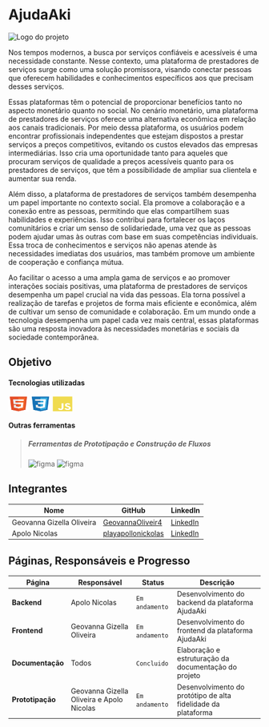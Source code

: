 # AjudaAki

![Logo do projeto](https://placeholder.com/150)

Nos tempos modernos, a busca por serviços confiáveis e acessíveis é uma necessidade constante. Nesse contexto, uma plataforma de prestadores de serviços surge como uma solução promissora, visando conectar pessoas que oferecem habilidades e conhecimentos específicos aos que precisam desses serviços.

Essas plataformas têm o potencial de proporcionar benefícios tanto no aspecto monetário quanto no social. No cenário monetário, uma plataforma de prestadores de serviços oferece uma alternativa econômica em relação aos canais tradicionais. Por meio dessa plataforma, os usuários podem encontrar profissionais independentes que estejam dispostos a prestar serviços a preços competitivos, evitando os custos elevados das empresas intermediárias. Isso cria uma oportunidade tanto para aqueles que procuram serviços de qualidade a preços acessíveis quanto para os prestadores de serviços, que têm a possibilidade de ampliar sua clientela e aumentar sua renda.

Além disso, a plataforma de prestadores de serviços também desempenha um papel importante no contexto social. Ela promove a colaboração e a conexão entre as pessoas, permitindo que elas compartilhem suas habilidades e experiências. Isso contribui para fortalecer os laços comunitários e criar um senso de solidariedade, uma vez que as pessoas podem ajudar umas às outras com base em suas competências individuais. Essa troca de conhecimentos e serviços não apenas atende às necessidades imediatas dos usuários, mas também promove um ambiente de cooperação e confiança mútua.

Ao facilitar o acesso a uma ampla gama de serviços e ao promover interações sociais positivas, uma plataforma de prestadores de serviços desempenha um papel crucial na vida das pessoas. Ela torna possível a realização de tarefas e projetos de forma mais eficiente e econômica, além de cultivar um senso de comunidade e colaboração. Em um mundo onde a tecnologia desempenha um papel cada vez mais central, essas plataformas são uma resposta inovadora às necessidades monetárias e sociais da sociedade contemporânea.

## Objetivo

#### Tecnologias utilizadas

<div style="display: inline_block">
  <img align="center" alt="PI-HTML" height="30" width="40" src="https://raw.githubusercontent.com/devicons/devicon/master/icons/html5/html5-original.svg">
  <img align="center" alt="PI-CSS" height="30" width="40" src="https://raw.githubusercontent.com/devicons/devicon/master/icons/css3/css3-original.svg">
  <img align="center" alt="PI-Js" height="30" width="40" src="https://raw.githubusercontent.com/devicons/devicon/master/icons/javascript/javascript-plain.svg">
</div>

#### Outras ferramentas

> ##### Ferramentas de Prototipação e Construção de Fluxos
> <img src="https://www.vectorlogo.zone/logos/figma/figma-icon.svg" alt="figma" width="40" height="30"/> <img src="https://cdn.jsdelivr.net/gh/devicons/devicon/icons/trello/trello-plain.svg" alt="figma" width="40" height="30"/>  

## Integrantes

|Nome|GitHub|LinkedIn|
|---|---|---|
|Geovanna Gizella Oliveira|[GeovannaOliveir4](https://github.com/GeovannaOliveir4)|[LinkedIn](https://www.linkedin.com/in/geovanna-oliveira-662524230/)|
|Apolo Nicolas|[playapollonickolas](https://github.com/playapollonickolas)|[LinkedIn](https://www.linkedin.com/in/apolo-nicolas-55b747216/overlay/about-this-profile/)|

## Páginas, Responsáveis e Progresso

|Página | Responsável | Status| Descrição |
|---| ---| ---| ---|
|**Backend**|Apolo Nicolas|`Em andamento`|Desenvolvimento do backend da plataforma AjudaAki|
|**Frontend**|Geovanna Gizella Oliveira |`Em andamento`|Desenvolvimento do frontend da plataforma AjudaAki|
|**Documentação**|Todos|`Concluido`|Elaboração e estruturação da documentação do projeto|
|**Prototipação**|Geovanna Gizella Oliveira e Apolo Nicolas|`Em andamento`|Desenvolvimento do protótipo de alta fidelidade da plataforma|
